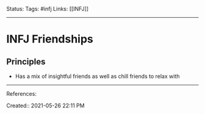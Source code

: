 Status:
Tags: #infj
Links: [[INFJ]]
___
# INFJ Friendships
## Principles
- Has a mix of insightful friends as well as chill friends to relax with
___
References:

Created:: 2021-05-26 22:11 PM
